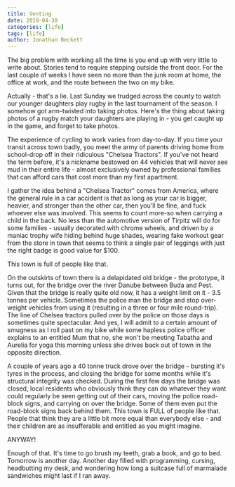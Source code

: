 ```yaml
---
title: Venting
date: 2019-04-30
categories: [life]
tags: [life]
author: Jonathan Beckett
---
```


The big problem with working all the time is you end up with very little to write about. Stories tend to require stepping outside the front door. For the last couple of weeks I have seen no more than the junk room at home, the office at work, and the route between the two on my bike.

Actually - that's a lie. Last Sunday we trudged across the county to watch our younger daughters play rugby in the last tournament of the season. I somehow got arm-twisted into taking photos. Here's the thing about taking photos of a rugby match your daughters are playing in - you get caught up in the game, and forget to take photos.

The experience of cycling to work varies from day-to-day. If you time your transit across town badly, you meet the army of parents driving home from school-drop off in their ridiculous "Chelsea Tractors". If you've not heard the term before, it's a nickname bestowed on 44 vehicles that will never see mud in their entire life - almost exclusively owned by professional families that can afford cars that cost more than my first apartment.

I gather the idea behind a "Chelsea Tractor" comes from America, where the general rule in a car accident is that as long as your car is bigger, heavier, and stronger than the other car, then you'll be fine, and fuck whoever else was involved. This seems to count more-so when carrying a child in the back. No less than the automotive version of Tirpitz will do for some families - usually decorated with chrome wheels, and driven by a maniac trophy wife hiding behind huge shades, wearing fake workout gear from the store in town that seems to think a single pair of leggings with just the right badge is good value for $100.

This town is full of people like that.

On the outskirts of town there is a delapidated old bridge - the prototype, it turns out, for the bridge over the river Danube between Buda and Pest. Given that the bridge is really quite old now, it has a weight limit on it - 3.5 tonnes per vehicle. Sometimes the police man the bridge and stop over-weight vehicles from using it (resulting in a three or four mile round-trip). The line of Chelsea tractors pulled over by the police on those days is sometimes quite spectacular. And yes, I will admit to a certain amount of smugness as I roll past on my bike while some hapless police officer explains to an entitled Mum that no, she won't be meeting Tabatha and Aurelia for yoga this morning unless she drives back out of town in the opposite direction.

A couple of years ago a 40 tonne truck drove over the bridge - bursting it's tyres in the process, and closing the bridge for some months while it's structural integrity was checked. During the first few days the bridge was closed, local residents who obviously think they can do whatever they want could regularly be seen getting out of their cars, moving the police road-block signs, and carrying on over the bridge. Some of them even put the road-block signs back behind them. This town is FULL of people like that. People that think they are a little bit more equal than everybody else - and their children are as insufferable and entitled as you might imagine.

ANYWAY!

Enough of that. It's time to go brush my teeth, grab a book, and go to bed. Tomorrow is another day. Another day filled with programming, cursing, headbutting my desk, and wondering how long a suitcase full of marmalade sandwiches might last if I ran away.